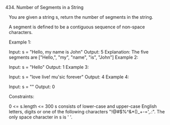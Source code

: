 434. Number of Segments in a String

You are given a string s, return the number of segments in the string.

A segment is defined to be a contiguous sequence of non-space characters.



Example 1:

Input: s = "Hello, my name is John"
Output: 5
Explanation: The five segments are ["Hello,", "my", "name", "is", "John"]
Example 2:

Input: s = "Hello"
Output: 1
Example 3:

Input: s = "love live! mu'sic forever"
Output: 4
Example 4:

Input: s = ""
Output: 0


Constraints:

0 <= s.length <= 300
s consists of lower-case and upper-case English letters, digits or one of the following characters "!@#$%^&*()_+-=',.:".
The only space character in s is ' '.
